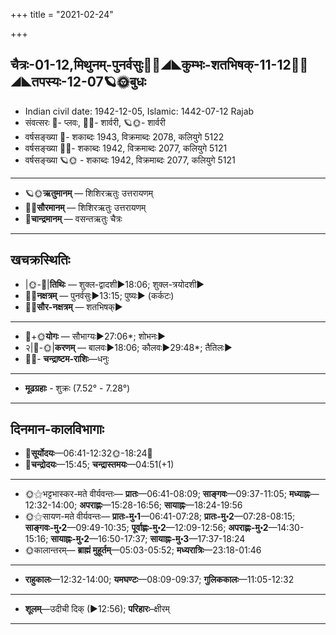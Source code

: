 +++
title = "2021-02-24"

+++
## चैत्रः-01-12,मिथुनम्-पुनर्वसुः🌛🌌◢◣कुम्भः-शतभिषक्-11-12🌌🌞◢◣तपस्यः-12-07🪐🌞बुधः
- Indian civil date: 1942-12-05, Islamic: 1442-07-12 Rajab
- संवत्सरः 🌛- प्लवः, 🌌🌞- शार्वरी, 🪐🌞- शार्वरी
- वर्षसङ्ख्या 🌛- शकाब्दः 1943, विक्रमाब्दः 2078, कलियुगे 5122
- वर्षसङ्ख्या 🌌🌞- शकाब्दः 1942, विक्रमाब्दः 2077, कलियुगे 5121
- वर्षसङ्ख्या 🪐🌞 - शकाब्दः 1942, विक्रमाब्दः 2077, कलियुगे 5121
___________________
- 🪐🌞**ऋतुमानम्** — शिशिरऋतुः उत्तरायणम्
- 🌌🌞**सौरमानम्** — शिशिरऋतुः उत्तरायणम्
- 🌛**चान्द्रमानम्** — वसन्तऋतुः चैत्रः
___________________


## खचक्रस्थितिः
- |🌞-🌛|**तिथिः** — शुक्ल-द्वादशी►18:06; शुक्ल-त्रयोदशी►  
- 🌌🌛**नक्षत्रम्** — पुनर्वसुः►13:15; पुष्यः► (कर्कटः)  
- 🌌🌞**सौर-नक्षत्रम्** — शतभिषक्►  
___________________
- 🌛+🌞**योगः** — सौभाग्यः►27:06*; शोभनः►  
- २|🌛-🌞|**करणम्** — बालवः►18:06; कौलवः►29:48*; तैतिलः►  
- 🌌🌛- **चन्द्राष्टम-राशिः**—धनुः  
___________________
- **मूढग्रहाः** - शुक्रः (7.52° - 7.28°)
___________________


## दिनमान-कालविभागाः
- 🌅**सूर्योदयः**—06:41-12:32🌞️-18:24🌇  
- 🌛**चन्द्रोदयः**—15:45; **चन्द्रास्तमयः**—04:51(+1)  
___________________
- 🌞⚝भट्टभास्कर-मते वीर्यवन्तः— **प्रातः**—06:41-08:09; **साङ्गवः**—09:37-11:05; **मध्याह्नः**—12:32-14:00; **अपराह्णः**—15:28-16:56; **सायाह्नः**—18:24-19:56  
- 🌞⚝सायण-मते वीर्यवन्तः— **प्रातः-मु॰1**—06:41-07:28; **प्रातः-मु॰2**—07:28-08:15; **साङ्गवः-मु॰2**—09:49-10:35; **पूर्वाह्णः-मु॰2**—12:09-12:56; **अपराह्णः-मु॰2**—14:30-15:16; **सायाह्नः-मु॰2**—16:50-17:37; **सायाह्नः-मु॰3**—17:37-18:24  
- 🌞कालान्तरम्— **ब्राह्मं मुहूर्तम्**—05:03-05:52; **मध्यरात्रिः**—23:18-01:46  
___________________
- **राहुकालः**—12:32-14:00; **यमघण्टः**—08:09-09:37; **गुलिककालः**—11:05-12:32  
___________________
- **शूलम्**—उदीची दिक् (►12:56); **परिहारः**–क्षीरम्  
___________________
